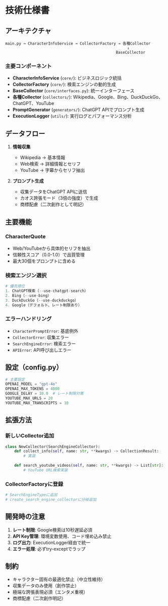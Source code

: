 # 技術仕様書

## アーキテクチャ

```
main.py → CharacterInfoService → CollectorFactory → 各種Collector
                                                      ↓
                                                 BaseCollector
```

### 主要コンポーネント

- **CharacterInfoService** (`core/`): ビジネスロジック統括
- **CollectorFactory** (`core/`): 検索エンジンの動的生成
- **BaseCollector** (`core/interfaces.py`): 統一インターフェース
- **各種Collector** (`collectors/`): Wikipedia、Google、Bing、DuckDuckGo、ChatGPT、YouTube
- **PromptGenerator** (`generators/`): ChatGPT APIでプロンプト生成
- **ExecutionLogger** (`utils/`): 実行ログとパフォーマンス分析

## データフロー

1. **情報収集**
   - Wikipedia → 基本情報
   - Web検索 → 詳細情報とセリフ
   - YouTube → 字幕からセリフ抽出

2. **プロンプト生成**
   - 収集データをChatGPT APIに送信
   - カオス誇張モード（3倍の強度）で生成
   - 商標配慮（二次創作として明記）

## 主要機能

### CharacterQuote
- Web/YouTubeから具体的セリフを抽出
- 信頼性スコア（0.0-1.0）で品質管理
- 最大30個をプロンプトに含める

### 検索エンジン選択
```python
# 優先順位
1. ChatGPT検索（--use-chatgpt-search）
2. Bing（--use-bing）
3. DuckDuckGo（--use-duckduckgo）
4. Google（デフォルト、レート制限あり）
```

### エラーハンドリング
- `CharacterPromptError`: 基底例外
- `CollectorError`: 収集エラー
- `SearchEngineError`: 検索エラー
- `APIError`: API呼び出しエラー

## 設定（config.py）

```python
# 主要設定
OPENAI_MODEL = "gpt-4o"
OPENAI_MAX_TOKENS = 4000
GOOGLE_DELAY = 10.0  # レート制限対策
YOUTUBE_MAX_URLS = 20
YOUTUBE_MAX_TRANSCRIPTS = 10
```

## 拡張方法

### 新しいCollector追加
```python
class NewCollector(SearchEngineCollector):
    def collect_info(self, name: str, **kwargs) -> CollectionResult:
        # 実装
        
    def search_youtube_videos(self, name: str, **kwargs) -> List[str]:
        # YouTube URL検索実装
```

### CollectorFactoryに登録
```python
# SearchEngineTypeに追加
# create_search_engine_collectorに分岐追加
```

## 開発時の注意

1. **レート制限**: Google検索は10秒遅延必須
2. **API Key管理**: 環境変数使用、コード埋め込み禁止
3. **ログ出力**: ExecutionLogger経由で統一
4. **エラー処理**: 必ずtry-exceptでラップ

## 制約

- キャラクター固有の最適化禁止（中立性維持）
- 収集データのみ使用（創作禁止）
- 極端な誇張表現必須（エンタメ重視）
- 商標配慮（二次創作明記）